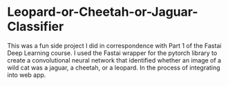 # Leopard-or-Cheetah-or-Jaguar-Classifier
This was a fun side project I did in correspondence with Part 1 of the Fastai Deep Learning course. 
I used the Fastai wrapper for the pytorch library to create a convolutional neural network
that identified whether an image of a wild cat was a jaguar, a cheetah, or a leopard. 
In the process of integrating into web app. 
